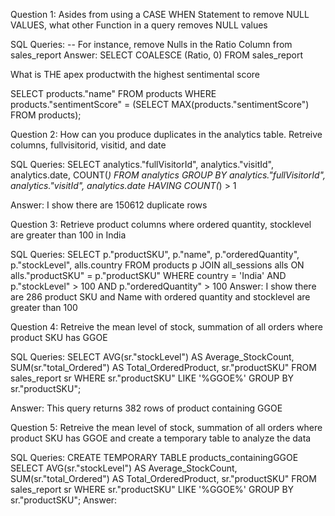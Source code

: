 Question 1: Asides from using a CASE WHEN Statement to remove NULL VALUES, what other Function in a query removes NULL values

SQL Queries:
-- For instance, remove Nulls in the Ratio Column from sales_report
Answer: 
SELECT COALESCE (Ratio, 0) FROM sales_report

What is THE apex productwith the highest sentimental score

SELECT products."name" FROM products
WHERE products."sentimentScore" = (SELECT MAX(products."sentimentScore") FROM products);

Question 2: How can you produce duplicates in the analytics table. Retreive columns, fullvisitorid, visitid, and date

SQL Queries:
SELECT analytics."fullVisitorId", analytics."visitId", analytics.date, COUNT(*)
FROM analytics
GROUP BY analytics."fullVisitorId", analytics."visitId", analytics.date
HAVING COUNT(*) > 1

Answer: I show there are 150612 duplicate rows 

Question 3: Retrieve product columns where ordered quantity, stocklevel are greater than 100 in India

SQL Queries:
SELECT p."productSKU", p."name", p."orderedQuantity", p."stockLevel", alls.country
FROM products p 
JOIN all_sessions alls ON alls."productSKU" = p."productSKU"
WHERE country = 'India' AND p."stockLevel" > 100 AND p."orderedQuantity" > 100
Answer:
I show there are 286 product SKU and Name with ordered quantity and stocklevel are greater than 100

Question 4: Retreive the mean level of stock, summation of all orders where product SKU has GGOE

SQL Queries:
SELECT AVG(sr."stockLevel") AS Average_StockCount, SUM(sr."total_Ordered") AS Total_OrderedProduct, sr."productSKU"
FROM sales_report sr
WHERE sr."productSKU" LIKE '%GGOE%'
GROUP BY sr."productSKU";

Answer: This query returns 382 rows of product containing GGOE

Question 5: Retreive the mean level of stock, summation of all orders where product SKU has GGOE and create a temporary table to analyze the data

SQL Queries:
CREATE TEMPORARY TABLE products_containingGGOE
SELECT AVG(sr."stockLevel") AS Average_StockCount, SUM(sr."total_Ordered") AS Total_OrderedProduct, sr."productSKU"
FROM sales_report sr
WHERE sr."productSKU" LIKE '%GGOE%'
GROUP BY sr."productSKU";
Answer:

